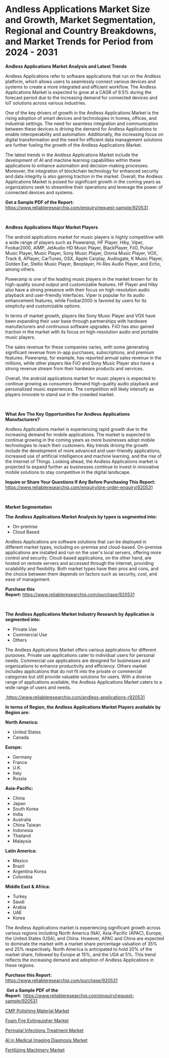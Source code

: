 <p><h1>Andless Applications Market Size and Growth, Market Segmentation, Regional and Country Breakdowns, and Market Trends for Period from 2024 -  2031</h1></p><p><strong>Andless Applications Market Analysis and Latest Trends</strong></p>
<p><p>Andless Applications refer to software applications that run on the Andless platform, which allows users to seamlessly connect various devices and systems to create a more integrated and efficient workflow. The Andless Applications Market is expected to grow at a CAGR of 9.5% during the forecast period due to the increasing demand for connected devices and IoT solutions across various industries.</p><p>One of the key drivers of growth in the Andless Applications Market is the rising adoption of smart devices and technologies in homes, offices, and industrial settings. The need for seamless integration and communication between these devices is driving the demand for Andless Applications to enable interoperability and automation. Additionally, the increasing focus on digital transformation and the need for efficient data management solutions are further fueling the growth of the Andless Applications Market.</p><p>The latest trends in the Andless Applications Market include the development of AI and machine learning capabilities within these applications to enhance automation and decision-making processes. Moreover, the integration of blockchain technology for enhanced security and data integrity is also gaining traction in the market. Overall, the Andless Applications Market is poised for significant growth in the coming years as organizations seek to streamline their operations and leverage the power of connected devices and systems.</p></p>
<p><strong>Get a Sample PDF of the Report:&nbsp;</strong> <a href="https://www.reliableresearchiq.com/enquiry/request-sample/920531">https://www.reliableresearchiq.com/enquiry/request-sample/920531</a></p>
<p>&nbsp;</p>
<p><strong>Andless Applications Major Market Players</strong></p>
<p><p>The android applications market for music players is highly competitive with a wide range of players such as Poweramp, HF Player, Hiby, Viper, Foobar2000, AIMP, JetAudio HD Music Player, BlackPlayer, FiiO, Pulsar Music Player, Music Player, Sony Music Player, Omnia Music Player, VOX, Track 8, APlayer, CarTunes, OSX, Apple Carplay, Audiogate, K Music Player, Golden Ear, Stellio Music Player, Beoplayer, Hi-Res Audio Player, and Echo, among others.</p><p>Poweramp is one of the leading music players in the market known for its high-quality sound output and customizable features. HF Player and Hiby also have a strong presence with their focus on high-resolution audio playback and user-friendly interfaces. Viper is popular for its audio enhancement features, while Foobar2000 is favored by users for its simplicity and customizable options.</p><p>In terms of market growth, players like Sony Music Player and VOX have been expanding their user base through partnerships with hardware manufacturers and continuous software upgrades. FiiO has also gained traction in the market with its focus on high-resolution audio and portable music players.</p><p>The sales revenue for these companies varies, with some generating significant revenue from in-app purchases, subscriptions, and premium features. Poweramp, for example, has reported annual sales revenue in the millions, while other players like FiiO and Sony Music Player also have a strong revenue stream from their hardware products and services.</p><p>Overall, the android applications market for music players is expected to continue growing as consumers demand high-quality audio playback and personalized music experiences. The competition will likely intensify as players innovate to stand out in the crowded market.</p></p>
<p>&nbsp;</p>
<p><strong>What Are The Key Opportunities For Andless Applications Manufacturers?</strong></p>
<p><p>Andless Applications market is experiencing rapid growth due to the increasing demand for mobile applications. The market is expected to continue growing in the coming years as more businesses adopt mobile technologies to reach their customers. Key trends driving the growth include the development of more advanced and user-friendly applications, increased use of artificial intelligence and machine learning, and the rise of the Internet of Things. Looking ahead, the Andless Applications market is projected to expand further as businesses continue to invest in innovative mobile solutions to stay competitive in the digital landscape.</p></p>
<p><strong>Inquire or Share Your Questions If Any Before Purchasing This Report:</strong> <a href="https://www.reliableresearchiq.com/enquiry/pre-order-enquiry/920531">https://www.reliableresearchiq.com/enquiry/pre-order-enquiry/920531</a></p>
<p>&nbsp;</p>
<p><strong>Market Segmentation</strong></p>
<p><strong>The Andless Applications Market Analysis by types is segmented into:</strong></p>
<p><ul><li>On-premise</li><li>Cloud Based</li></ul></p>
<p><p>Andless Applications are software solutions that can be deployed in different market types, including on-premise and cloud-based. On-premise applications are installed and run on the user's local servers, offering more control and security. Cloud-based applications, on the other hand, are hosted on remote servers and accessed through the internet, providing scalability and flexibility. Both market types have their pros and cons, and the choice between them depends on factors such as security, cost, and ease of management.</p></p>
<p><strong>Purchase this Report:&nbsp;</strong><a href="https://www.reliableresearchiq.com/purchase/920531">https://www.reliableresearchiq.com/purchase/920531</a></p>
<p>&nbsp;</p>
<p><strong>The Andless Applications Market Industry Research by Application is segmented into:</strong></p>
<p><ul><li>Private Use</li><li>Commercial Use</li><li>Others</li></ul></p>
<p><p>The Andless Applications Market offers various applications for different purposes. Private use applications cater to individual users for personal needs. Commercial use applications are designed for businesses and organizations to enhance productivity and efficiency. Others market includes applications that do not fit into the private or commercial categories but still provide valuable solutions for users. With a diverse range of applications available, the Andless Applications Market caters to a wide range of users and needs.</p></p>
<p><a href="https://www.reliableresearchiq.com/andless-applications-r920531">&nbsp;https://www.reliableresearchiq.com/andless-applications-r920531</a></p>
<p><strong>In terms of Region, the Andless Applications Market Players available by Region are:</strong></p>
<p>
    <p> <strong> North America: </strong>
        <ul>
            <li>United States</li>
            <li>Canada</li>
        </ul>
        </p> 
    <p> <strong> Europe: </strong>
        <ul>
            <li>Germany</li>
            <li>France</li>
            <li>U.K.</li>
            <li>Italy</li>
            <li>Russia</li>
        </ul>
        </p> 
    <p> <strong> Asia-Pacific: </strong>
        <ul>
            <li>China</li>
            <li>Japan</li>
            <li>South Korea</li>
            <li>India</li>
            <li>Australia</li>
            <li>China Taiwan</li>
            <li>Indonesia</li>
            <li>Thailand</li>
            <li>Malaysia</li>
        </ul>
        </p> 
    <p> <strong> Latin America: </strong>
        <ul>
            <li>Mexico</li>
            <li>Brazil</li>
            <li>Argentina Korea</li>
            <li>Colombia</li>
        </ul>
        </p> 
    <p> <strong> Middle East & Africa: </strong>
        <ul>
            <li>Turkey</li>
            <li>Saudi</li>
            <li>Arabia</li>
            <li>UAE</li>
            <li>Korea</li>
        </ul>
    </p>
    </p>
<p><p>The Andless Applications market is experiencing significant growth across various regions including North America (NA), Asia-Pacific (APAC), Europe, the United States (USA), and China. However, APAC and China are expected to dominate the market with a market share percentage valuation of 35% and 25% respectively. North America is anticipated to hold 20% of the market share, followed by Europe at 15%, and the USA at 5%. This trend reflects the increasing demand and adoption of Andless Applications in these regions.</p></p>
<p><strong>Purchase this Report: </strong><a href="https://www.reliableresearchiq.com/purchase/920531">https://www.reliableresearchiq.com/purchase/920531</a></p>
<p>&nbsp;<strong>Get a Sample PDF of the Report:&nbsp;&nbsp;</strong><a href="https://www.reliableresearchiq.com/enquiry/request-sample/920531">https://www.reliableresearchiq.com/enquiry/request-sample/920531</a></p>
<p><strong></strong></p>
<p><p><a href="https://github.com/kishanagarner91/Market-Research-Report-List-1/blob/main/cmp-polishing-material-market.md">CMP Polishing Material Market</a></p><p><a href="https://medium.com/@boboko938_76821/foam-fire-extinguisher-market-size-share-analysis-growth-trends-forecasts-2024-2031-78328257431d">Foam Fire Extinguisher Market</a></p><p><a href="https://github.com/arabintang013/Market-Research-Report-List-1/blob/main/perinatal-infections-treatment-market.md">Perinatal Infections Treatment Market</a></p><p><a href="https://github.com/FredaSauer/Market-Research-Report-List-1/blob/main/ai-in-medical-imaging-diagnosis-market.md">AI in Medical Imaging Diagnosis Market</a></p><p><a href="https://medium.com/@ralphyoung1949/global-fertilizing-machinery-market-by-product-type-by-application-by-region-and-companies-5fd96c02074f">Fertilizing Machinery Market</a></p></p>